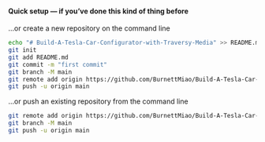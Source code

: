 #### Quick setup — if you’ve done this kind of thing before

…or create a new repository on the command line

```bash
echo "# Build-A-Tesla-Car-Configurator-with-Traversy-Media" >> README.md
git init
git add README.md
git commit -m "first commit"
git branch -M main
git remote add origin https://github.com/BurnettMiao/Build-A-Tesla-Car-Configurator-with-Traversy-Media.git
git push -u origin main
```

…or push an existing repository from the command line

```bash
git remote add origin https://github.com/BurnettMiao/Build-A-Tesla-Car-Configurator-with-Traversy-Media.git
git branch -M main
git push -u origin main
```
